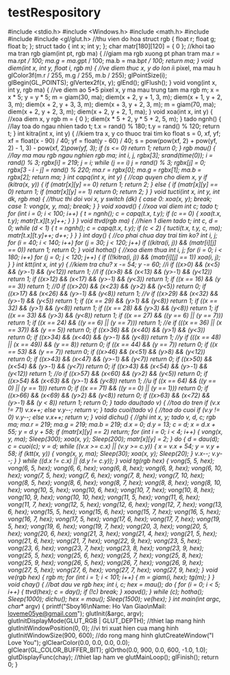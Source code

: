 # testRespository

#include <stdio.h>
#include <Windows.h>
#include <math.h>
#include <cstdlib>
#include <ctime>
#include <gl/glut.h> //thu vien do hoa
struct rgb
{
	float r;
	float g;
	float b;
};
struct tado
{
	int x;
	int y;
};
char matr[180][120] = { 0 }; //khoi tao ma tran
rgb giam(int pt, rgb ma)
{
	//giam ma rgb xuong pt phan tram
	ma.r = ma.r*pt / 100;
	ma.g = ma.g*pt / 100;
	ma.b = ma.b*pt / 100;
	return ma;
}
void diem(int x, int y, float i, rgb m)
{
	//ve diem thuc x, y do lon i*i pixel, ma mau h
	glColor3f(m.r / 255, m.g / 255, m.b / 255);
	glPointSize(i);
	glBegin(GL_POINTS);
	glVertex2f(x, y);
	glEnd();
	glFlush();
}
void vong(int x, int y, rgb ma)
{
	//ve diem ao 5*5 pixel x, y ma mau trung tam ma
	rgb m;
	x = x * 5;
	y = y * 5;
	m = giam(30, ma);
	diem(x + 2, y + 1, 3, m);
	diem(x + 1, y + 2, 3, m);
	diem(x + 2, y + 3, 3, m);
	diem(x + 3, y + 2, 3, m);
	m = giam(70, ma);
	diem(x + 2, y + 2, 3, m);
	diem(x + 2, y + 2, 1, ma);
}
void xoa(int x, int y)
{
	//xoa diem x, y
	rgb m = { 0 };
	diem(x * 5 + 2, y * 5 + 2, 5, m);
}
tado ngnh()
{
	//lay toa do ngau nhien
	tado t;
	t.x = rand() % 180;
	t.y = rand() % 120;
	return t;
}
int kitra(int x, int y)
{
	//kiem tra x, y co thuoc trai tim ko
	float s = 0, xf, yf;
	xf = float(x - 90) / 40;
	yf = float(y - 60) / 40;
	s = pow(pow(xf, 2) + pow(yf, 2) - 1, 3) - pow(xf, 2)*pow(yf, 3);
	if (s <= 0) return 1;
	return 0;
}
rgb mau()
{
	//lay ma mau rgb ngau nghien
	rgb ma;
	int i, j, rgbx[3];
	srand(time(0));
	i = rand() % 3;
	rgbx[i] = 219;
	j = i;
	while (j == i) j = rand() % 3;
	rgbx[j] = 0;
	rgbx[3 - i - j] = rand() % 220;
	ma.r = rgbx[0];
	ma.g = rgbx[1];
	ma.b = rgbx[2];
	return ma;
}
int capq(int x, int y)
{
	//cap quyen cho diem x, y
	if (kitra(x, y))
	{
		if (matr[x][y] == 0) return 1;
		return 2;
	}
	else
	{
		if (matr[x][y] == 0) return 1;
		if (matr[x][y] == 1) return 0;
		return 2;
	}
}
void tucti(int x, int y, int dk, rgb ma)
{
	//thuc thi doi voi x, y
	switch (dk)
	{
	case 0: xoa(x, y); break;
	case 1: vong(x, y, ma); break;
	}
}
void xoavd()
{
	//xoa vai diem 
	int c;
	tado t;
	for (int i = 0; i < 100; i++)
	{
		t = ngnh();
		c = capq(t.x, t.y);
		if (c == 0)
		{
			xoa(t.x, t.y);
			matr[t.x][t.y]++;
		}
	}
}
void ttvd(rgb ma)
{
	//hien 1 diem
	tado t;
	int c, d = 0;
	while (d < 1)
	{
		t = ngnh();
		c = capq(t.x, t.y);
		if (c < 2)
		{
			tucti(t.x, t.y, c, ma);
			matr[t.x][t.y]++;
			d++;
		}
	}
}
int day()
{
	//co phai chua day trai tim ko?
	int i, j;
	for (i = 40; i < 140; i++)
	for (j = 30; j < 120; j++)
	if ((kitra(i, j)) && (matr[i][j] == 0)) return 1;
	return 0;
}
void hotha()
{
	//xoa diem thua
	int i, j;
	for (i = 0; i < 180; i++)
	for (j = 0; j < 120; j++)
	{
		if ((!kitra(i, j)) && (matr[i][j] == 1)) xoa(i, j);
	}
}
int ktt(int x, int y)
{
	//kiem tra chu?
	x -= 54;
	y -= 60;
	//i
	if ((x>0) && (x<5) && (y>-1) && (y<12)) return 1;
	//l
	if ((x>8) && (x<13) && (y>-1) && (y<12)) return 1;
	if ((x>12) && (x<17) && (y>-1) && (y<3)) return 1;
	if ((x == 16) && (y == 3)) return 1;
	//0
	if ((x>20) && (x<23) && (y>2) && (y<5)) return 0;
	if ((x>17) && (x<26) && (y>-1) && (y<8)) return 1;
	//v
	if ((x>29) && (x<32) && (y>-1) && (y<5)) return 1;
	if ((x == 29) && (y>1) && (y<8)) return 1;
	if ((x == 32) && (y>1) && (y<8)) return 1;
	if ((x == 28) && (y>3) && (y<8)) return 1;
	if ((x == 33) && (y>3) && (y<8)) return 1;
	if ((x == 27) && ((y == 6) || (y == 7))) return 1;
	if ((x == 24) && ((y == 6) || (y == 7))) return 1;
	//e
	if (((x == 36) || (x == 37)) && (y == 5)) return 0;
	if ((x>36) && (x<40) && (y>1) && (y<3)) return 0;
	if ((x>34) && (x<40) && (y>-1) && (y<8)) return 1;
	//y
	if (((x == 48) || (x == 49)) && (y == 8)) return 0;
	if ((x == 44) && (y == 7)) return 0;
	if ((x == 53) && (y == 7)) return 0;
	if ((x>46) && (x<51) && (y>8) && (y<12)) return 0;
	if ((x>43) && (x<47) && (y>-1) && (y<7)) return 0;
	if ((x>50) && (x<54) && (y>-1) && (y<7)) return 0;
	if ((x>43) && (x<54) && (y>-1) && (y<12)) return 1;
	//o
	if ((x>57) && (x<60) && (y>2) && (y<5)) return 0;
	if ((x>54) && (x<63) && (y>-1) && (y<8)) return 1;
	//u
	if ((x == 64) && ((y == 0) || (y == 1))) return 0;
	if ((x == 71) && ((y == 0) || (y == 1))) return 0;
	if ((x>66) && (x<69) && (y>2) && (y<8)) return 0;
	if ((x>63) && (x<72) && (y>-1) && (y < 8)) return 1;
	return 0;
}
tado dau(tado v)
{
	//toa do tren
	if (v.x != 71) v.x++;
	else v.y--;
	return v;
}
tado cuoi(tado v)
{
	//toa do cuoi
	if (v.y != 0) v.y--;
	else v.x++;
	return v;
}
void dichu()
{
	//ghi
	int x, y;
	tado v, d, c;
	rgb ma;
	ma.r = 219;
	ma.g = 219;
	ma.b = 219;
	d.x = 0;
	d.y = 13;
	c = d;
	x = d.x + 55;
	y = d.y + 58;
	if (matr[x][y] == 2) return;
	for (int i = 0; i < 4; i++)
	{
		vong(x, y, ma);
		Sleep(300);
		xoa(x, y);
		Sleep(200);
		matr[x][y] = 2;
	}
	do
	{
		d = dau(d);
		c = cuoi(c);
		v = d;
		while ((v.x >= c.x) || (v.y >= c.y))
		{
			x = v.x + 54;
			y = v.y + 58;
			if (ktt(x, y))
			{
				vong(x, y, ma);
				Sleep(30);
				xoa(x, y);
				Sleep(20);
			}
			v.x--;
			v.y--;
		}
	} while ((d.x != c.x) || (d.y != c.y));
}
void tg(rgb hex)
{
	vong(5, 5, hex);
	vong(6, 5, hex);
	vong(6, 6, hex);
	vong(6, 8, hex);
	vong(6, 9, hex);
	vong(6, 10, hex);
	vong(7, 5, hex);
	vong(7, 6, hex);
	vong(7, 8, hex);
	vong(7, 10, hex);
	vong(8, 5, hex);
	vong(8, 6, hex);
	vong(8, 7, hex);
	vong(8, 8, hex);
	vong(8, 10, hex);
	vong(10, 5, hex);
	vong(10, 6, hex);
	vong(10, 7, hex);
	vong(10, 8, hex);
	vong(10, 9, hex);
	vong(10, 10, hex);
	vong(11, 5, hex);
	vong(11, 6, hex);
	vong(11, 7, hex);
	vong(12, 5, hex);
	vong(12, 6, hex);
	vong(12, 7, hex);
	vong(13, 6, hex);
	vong(15, 5, hex);
	vong(15, 6, hex);
	vong(15, 7, hex);
	vong(16, 5, hex);
	vong(16, 7, hex);
	vong(17, 5, hex);
	vong(17, 6, hex);
	vong(17, 7, hex);
	vong(19, 5, hex);
	vong(19, 6, hex);
	vong(19, 7, hex);
	vong(20, 3, hex);
	vong(20, 5, hex);
	vong(20, 6, hex);
	vong(21, 3, hex);
	vong(21, 4, hex);
	vong(21, 5, hex);
	vong(21, 6, hex);
	vong(21, 7, hex);
	vong(22, 9, hex);
	vong(23, 5, hex);
	vong(23, 6, hex);
	vong(23, 7, hex);
	vong(23, 8, hex);
	vong(23, 9, hex);
	vong(25, 5, hex);
	vong(25, 6, hex);
	vong(25, 7, hex);
	vong(25, 8, hex);
	vong(25, 9, hex);
	vong(26, 5, hex);
	vong(26, 7, hex);
	vong(26, 9, hex);
	vong(27, 5, hex);
	vong(27, 6, hex);
	vong(27, 7, hex);
	vong(27, 9, hex);
}
void ve(rgb hex)
{
	rgb m;
	for (int i = 1; i < 101; i++)
	{
		m = giam(i, hex);
		tg(m);
	}
}
void chay()
{
	//bat dau ve
	rgb hex;
	int i, c;
	hex = mau();
	do
	{
		for (i = 0; i < 5; i++)
		{
			ttvd(hex);
			c = day();
			if (!c) break;
		}
		xoavd();
	} while (c);
	hotha();
	Sleep(1000);
	dichu();
	hex = mau();
	Sleep(1500);
	ve(hex);
}
int main(int argc, char** argv)
{
	printf("Sboy16\nName: Ho Van Giao\nMail: loveme05ye@gmail.com");
	glutInit(&argc, argv);
	glutInitDisplayMode(GLUT_RGB | GLUT_DEPTH); //thiet lap mang hinh
	glutInitWindowPosition(0, 0); //vi tri xuat hien cua mang hinh
	glutInitWindowSize(900, 600); //do rong mang hinh
	glutCreateWindow("I Love You");
	glClearColor(0.0, 0.0, 0.0, 0.0);
	glClear(GL_COLOR_BUFFER_BIT);
	glOrtho(0.0, 900, 0.0, 600, -1.0, 1.0);
	glutDisplayFunc(chay); //thiet lap ham ve
	glutMainLoop();
	glFinish();
	return 0;
}
